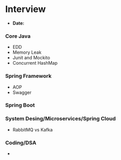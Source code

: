 # Interview

- **Date:**

### Core Java

- EDD
- Memory Leak
- Junit and Mockito
- Concurrent HashMap

### Spring Framework

- AOP
- Swagger

### Spring Boot

### System Desing/Microservices/Spring Cloud

- RabbitMQ vs Kafka

### Coding/DSA

- 
